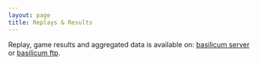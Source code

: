 ```yaml
---
layout: page
title: Replays & Results
---
```


Replay, game results and aggregated data is available on: [basilicum server](http://basilicum.bytekeeper.org) or [basilicum ftp](ftp://basilicum.bytekeeper.org).
